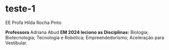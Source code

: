 # teste-1
EE Profa Hilda Rocha Pinto

**Professora** Adriana Abud
**EM 2024 leciono as Disciplinas:** Biologia; Biotecnologia; Tecnologia e Robótica; Empreendedorismo; Aceleração para Vestibular.
